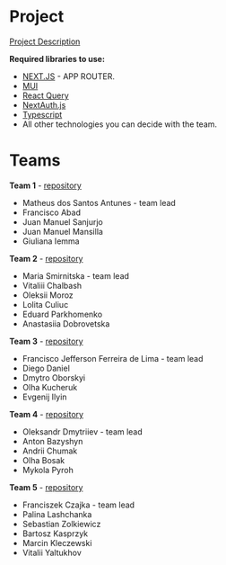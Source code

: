 # Project

[Project Description](https://solvdportal.sharepoint.com/:w:/s/GoogleDriveSolvdLABA/EdPfsvZ3uB9Ftb0mmUDE4JoB2nI0KAjffRslhm-K4HqoWg)

**Required libraries to use:**

- [NEXT.JS](https://nextjs.org) - APP ROUTER.
- [MUI](https://mui.com)
- [React Query](https://tanstack.com/query/latest/docs/framework/react/overview)
- [NextAuth.js](https://next-auth.js.org)
- [Typescript](https://www.typescriptlang.org)
- All other technologies you can decide with the team.


# Teams

**Team 1** - [repository]()

- Matheus dos Santos Antunes - team lead
- Francisco Abad
- Juan Manuel Sanjurjo
- Juan Manuel Mansilla
- Giuliana Iemma

**Team 2** - [repository]()

- Maria Smirnitska - team lead
- Vitaliii Chalbash
- Oleksii Moroz
- Lolita Culiuc
- Eduard Parkhomenko
- Anastasiia Dobrovetska

**Team 3** - [repository]()

- Francisco Jefferson Ferreira de Lima - team lead
- Diego Daniel
- Dmytro Oborskyi
- Olha Kucheruk
- Evgenij Ilyin

**Team 4** - [repository]()

- Oleksandr Dmytriiev - team lead
- Anton Bazyshyn
- Andrii Chumak
- Olha Bosak
- Mykola Pyroh

**Team 5** - [repository]()

- Franciszek Czajka - team lead
- Palina Lashchanka
- Sebastian Zolkiewicz
- Bartosz Kasprzyk
- Marcin Kleczewski
- Vitalii Yaltukhov